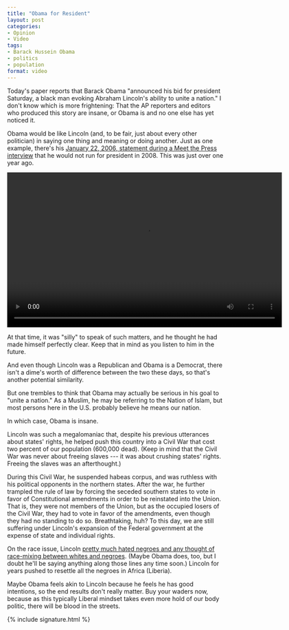 ```yaml
---
title: "Obama for Resident"
layout: post
categories:
- Opinion
- Video
tags:
- Barack Hussein Obama
- politics
- population
format: video
---
```


Today's paper reports that Barack Obama "announced his bid for president Saturday, a black man evoking Abraham Lincoln's ability to unite a nation." I don't know which is more frightening: That the AP reporters and editors who produced this story are insane, or Obama is and no one else has yet noticed it.

Obama would be like Lincoln (and, to be fair, just about every other politician) in saying one thing and meaning or doing another. Just as one example, there's his [January 22, 2006, statement during a Meet the Press interview](https://www.nbcnews.com/id/wbna10909406) that he would not run for president in 2008. This was just over one year ago.

<video width="640" height="360" src="https://www.glockspiel.com/grus/2006-barack-hussein-obama.mp4" controls></video>

At that time, it was "silly" to speak of such matters, and he thought he had made himself perfectly clear. Keep that in mind as you listen to him in the future.

And even though Lincoln was a Republican and Obama is a Democrat, there isn't a dime's worth of difference between the two these days, so that's another potential similarity.

But one trembles to think that Obama may actually be serious in his goal to "unite a nation." As a Muslim, he may be referring to the Nation of Islam, but most persons here in the U.S. probably believe he means our nation.

In which case, Obama is insane.

Lincoln was such a megalomaniac that, despite his previous utterances about states' rights, he helped push this country into a Civil War that cost two percent of our population (600,000 dead). (Keep in mind that the Civil War was never about freeing slaves --- it was about crushing states' rights. Freeing the slaves was an afterthought.)

During this Civil War, he suspended habeas corpus, and was ruthless with his political opponents in the northern states. After the war, he further trampled the rule of law by forcing the seceded southern states to vote in favor of Constitutional amendments in order to be reinstated into the Union. That is, they were not members of the Union, but as the occupied losers of the Civil War, they had to vote in favor of the amendments, even though they had no standing to do so. Breathtaking, huh? To this day, we are still suffering under Lincoln's expansion of the Federal government at the expense of state and individual rights.

On the race issue, Lincoln [pretty much hated negroes and any thought of race-mixing between whites and negroes](https://www.ihr.org/jhr/v13/v13n5p-4_Morgan.html). (Maybe Obama does, too, but I doubt he'll be saying anything along those lines any time soon.) Lincoln for years pushed to resettle all the negroes in Africa (Liberia).

Maybe Obama feels akin to Lincoln because he feels he has good intentions, so the end results don't really matter. Buy your waders now, because as this typically Liberal mindset takes even more hold of our body politic, there will be blood in the streets.

{% include signature.html %}
